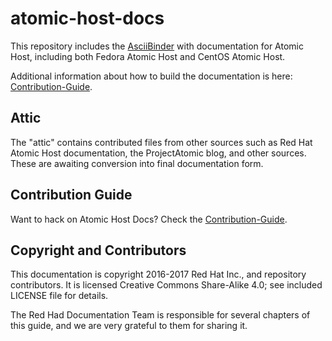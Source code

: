 # atomic-host-docs

This repository includes the [AsciiBinder](http://www.asciibinder.org) with documentation for Atomic Host, including both Fedora Atomic Host and CentOS Atomic Host.

Additional information about how to build the documentation is here: [Contribution-Guide](https://github.com/projectatomic/atomic-host-docs#contribution-guide).

## Attic

The "attic" contains contributed files from other sources such as Red Hat Atomic Host documentation, the ProjectAtomic blog, and other sources.  These are awaiting conversion into final documentation form.

## Contribution Guide

Want to hack on Atomic Host Docs? Check the [Contribution-Guide](https://github.com/projectatomic/atomic-host-docs/blob/master/contribution/contribution_guide.adoc).

## Copyright and Contributors

This documentation is copyright 2016-2017 Red Hat Inc., and repository contributors.  It is licensed Creative Commons Share-Alike 4.0; see included LICENSE file for details.

The Red Had Documentation Team is responsible for several chapters of this guide, and we are very grateful to them for sharing it.
